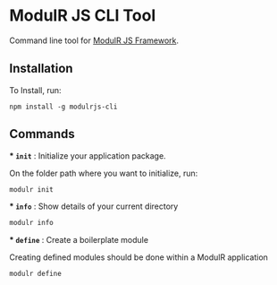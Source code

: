 # ModulR JS CLI Tool

Command line tool for [ModulR JS Framework](https://github.com/modulr-framework).

## Installation

To Install, run:

```
npm install -g modulrjs-cli
```

## Commands

**\* `init`** : Initialize your application package.

On the folder path where you want to initialize, run:

```sh
modulr init
```

**\* `info`** : Show details of your current directory

```sh
modulr info
```

**\* `define`** : Create a boilerplate module

Creating defined modules should be done within a ModulR application

```sh
modulr define
```
